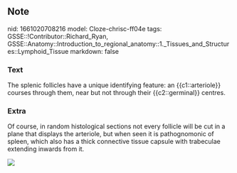 ## Note
nid: 1661020708216
model: Cloze-chrisc-ff04e
tags: GSSE::!Contributor::Richard_Ryan, GSSE::Anatomy::Introduction_to_regional_anatomy::1._Tissues_and_Structures::Lymphoid_Tissue
markdown: false

### Text
<div class='toggle'>
  The splenic follicles have a unique identifying feature: an
  {{c1::arteriole}} courses through them, near but not through
  their {{c2::germinal}} centres.
</div>

### Extra
<p id="624703c3-4a48-4215-9384-1908f0d76915" class="">Of course, in
random histological sections not every follicle will be cut in a
plane that displays the arteriole, but when seen it is
pathognomonic of spleen, which also has a thick connective tissue
capsule with trabeculae extending inwards from it.
<p id="624703c3-4a48-4215-9384-1908f0d76915" class=""><img src= 
"41577_2005_Article_BFnri1669_Fig1_HTML.jpg">
